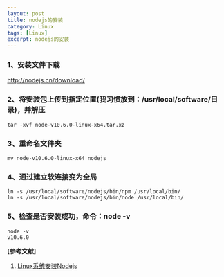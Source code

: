 ```yaml
---
layout: post
title: nodejs的安装
category: Linux
tags: [Linux]
excerpt: nodejs的安装
---
```


### 1、安装文件下载 ###

<http://nodejs.cn/download/>

### 2、将安装包上传到指定位置(我习惯放到：/usr/local/software/目录)，并解压 ###

    tar -xvf node-v10.6.0-linux-x64.tar.xz

### 3、重命名文件夹 ###

    mv node-v10.6.0-linux-x64 nodejs

### 4、通过建立软连接变为全局 ###

    ln -s /usr/local/software/nodejs/bin/npm /usr/local/bin/
	ln -s /usr/local/software/nodejs/bin/node /usr/local/bin/

### 5、检查是否安装成功，命令：node -v ###

    node -v
	v10.6.0


**[参考文献]**

1. [Linux系统安装Nodejs](https://www.cnblogs.com/mao2080/p/9346018.html "Linux系统安装Nodejs")
